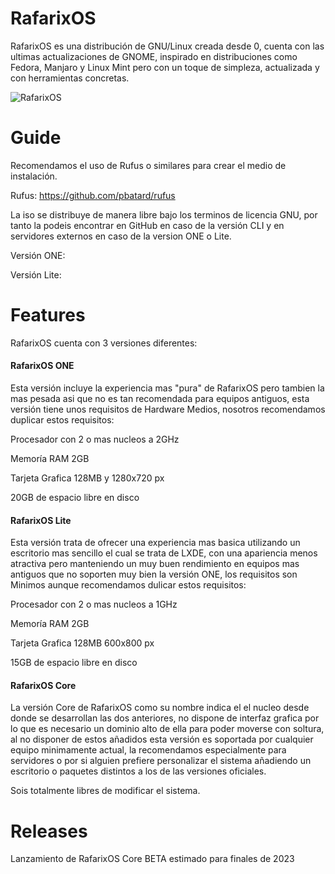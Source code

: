 # RafarixOS
RafarixOS es una distribución de GNU/Linux creada desde 0, cuenta con las ultimas actualizaciones de GNOME, inspirado en distribuciones como Fedora, Manjaro y Linux Mint pero con un toque de simpleza, actualizada y con herramientas concretas.

![RafarixOS](https://github.com/xoanxc/RafarixOS/blob/main/assets/PreLudeOSRedonded.png)


# Guide
Recomendamos el uso de Rufus o similares para crear el medio de instalación.

Rufus: https://github.com/pbatard/rufus

La iso se distribuye de manera libre bajo los terminos de licencia GNU, por tanto la podeis encontrar en GitHub en caso de la versión CLI y en servidores externos en caso de la version ONE o Lite.

Versión ONE:

Versión Lite:

# Features
RafarixOS cuenta con 3 versiones diferentes:

#### RafarixOS ONE
Esta versión incluye la experiencia mas "pura" de RafarixOS pero tambien la mas pesada asi que no es tan recomendada para equipos antiguos, esta versión tiene unos requisitos de Hardware Medios, nosotros recomendamos duplicar estos requisitos:

Procesador con 2 o mas nucleos a 2GHz

Memoría RAM 2GB

Tarjeta Grafica 128MB y 1280x720 px

20GB de espacio libre en disco

#### RafarixOS Lite
Esta versión trata de ofrecer una experiencia mas basica utilizando un escritorio mas sencillo el cual se trata de LXDE, con una apariencia menos atractiva pero manteniendo un muy buen rendimiento en equipos mas antiguos que no soporten muy bien la versión ONE, los requisitos son Minimos aunque recomendamos dulicar estos requisitos:

Procesador con 2 o mas nucleos a 1GHz

Memoría RAM 2GB

Tarjeta Grafica 128MB 600x800 px

15GB de espacio libre en disco


#### RafarixOS Core
La versión Core de RafarixOS como su nombre indica el el nucleo desde donde se desarrollan las dos anteriores, no dispone de interfaz grafica por lo que es necesario un dominio alto de ella para poder moverse con soltura, al no disponer de estos añadidos esta versión es soportada por cualquier equipo minimamente actual, la recomendamos especialmente para servidores o por si alguien prefiere personalizar el sistema añadiendo un escritorio o paquetes distintos a los de las versiones oficiales.

Sois totalmente libres de modificar el sistema.

# Releases

Lanzamiento de RafarixOS Core BETA estimado para finales de 2023

